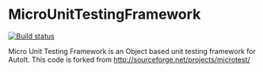 MicroUnitTestingFramework
=========================

[![Build status](https://ci.appveyor.com/api/projects/status/bdbmu8v4dwmym6eb/branch/master)](https://ci.appveyor.com/project/KyleChamberlin/microunittestingframework/branch/master)

Micro Unit Testing Framework is an Object based unit testing framework for AutoIt. This code is forked from http://sourceforge.net/projects/microtest/
